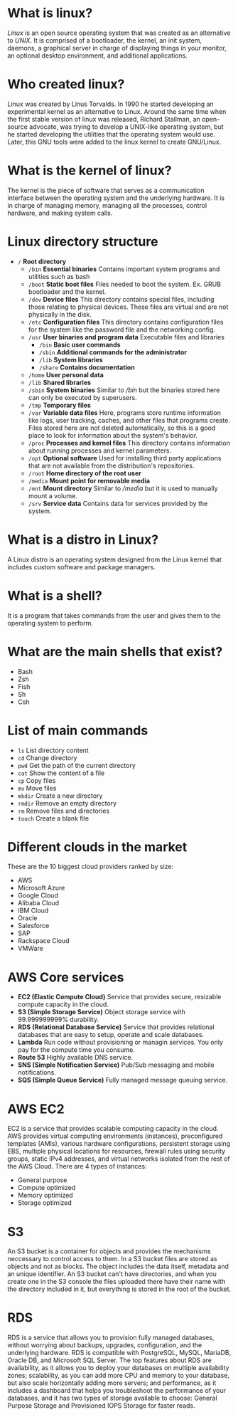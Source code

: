 # What is linux?
_Linux_ is an open source operating system that was created as an alternative to _UNIX_.
It is comprised of a bootloader, the kernel, an init system, daemons, a graphical server in charge of displaying things in your monitor, an optional desktop environment, and additional applications.

# Who created linux?
Linux was created by Linus Torvalds. In 1990 he started developing an experimental kernel as an alternative to Linux. Around the same time when the first stable version of linux was released, Richard Stallman, an open-source advocate, was trying to develop a UNIX-like operating system, but he started developing the utilities that the operating system would use. Later, this GNU tools were added to the linux kernel to create GNU/Linux.

# What is the kernel of linux?
The kernel is the piece of software that serves as a communication interface between the operating system and the underlying hardware. It is in charge of managing memory, managing all the processes, control hardware, and making system calls.

# Linux directory structure
- `/` __Root directory__
	- `/bin` __Essential binaries__ 
	Contains important system programs and utilities such as bash
	- `/boot` __Static boot files__ 
	Files needed to boot the system. Ex. GRUB bootloader and the kernel.
	- `/dev` __Device files__
	This directory contains special files, including those relating to physical devices.
	These files are virtual and are not physically in the disk.
	- `/etc` __Configuration files__
	This directory contains configuration files for the system like the password file and the networking config.
	- `/usr` __User binaries and program data__
	Executable files and libraries
		- `/bin` __Basic user commands__
		- `/sbin` __Additional commands for the administrator__
		- `/lib` __System libraries__
		- `/share` __Contains documentation__
	- `/home` __User personal data__
	- `/lib` __Shared libraries__
	- `/sbin` __System binaries__ Similar to _/bin_ but the binaries stored here can only be executed by superusers.
	- `/tmp` __Temporary files__
	- `/var` __Variable data files__
	Here, programs store runtime information like logs, user tracking, caches, and other files that programs create.
	Files stored here are not deleted automatically, so this is a good place to look for information about the system's behavior.
	- `/proc` __Processes and kernel files__
	This directory contains information about running processes and kernel parameters.
	- `/opt` __Optional software__
	Used for installing third party applications that are not available from the distribution's repositories.
	- `/root` __Home directory of the root user__
	- `/media` __Mount point for removable media__
	- `/mnt` __Mount directory__ Similar to _/media_ but it is used to manually mount a volume.
	- `/srv` __Service data__ Contains data for services provided by the system.

# What is a distro in Linux?
A Linux distro is an operating system designed from the Linux kernel that includes custom software and package managers.

# What is a shell?
It is a program that takes commands from the user and gives them to the operating system to perform.

# What are the main shells that exist?
- Bash
- Zsh
- Fish
- Sh
- Csh 

# List of main commands
- `ls` List directory content
- `cd` Change directory
- `pwd` Get the path of the current directory
- `cat` Show the content of a file
- `cp` Copy files
- `mv` Move files
- `mkdir` Create a new directory
- `rmdir` Remove an empty directory
- `rm` Remove files and directories
- `touch` Create a blank file
  
# Different clouds in the market
These are the 10 biggest cloud providers ranked by size:
- AWS
- Microsoft Azure
- Google Cloud
- Alibaba Cloud
- IBM Cloud
- Oracle
- Salesforce
- SAP
- Rackspace Cloud
- VMWare

# AWS Core services
- __EC2 (Elastic Compute Cloud)__ 
Service that provides secure, resizable compute capacity in the cloud.
- __S3 (Simple Storage Service)__ 
Object storage service with 99.999999999% durability.
- __RDS (Relational Database Service)__
Service that provides relational databases that are easy to setup, operate and scale databases.
- __Lambda__ 
Run code without provisioning or managin services. You only pay for the compute time you consume.
- __Route 53__ 
Highly available DNS service. 
- __SNS (Simple Notification Service)__ 
Pub/Sub messaging and mobile notifications.
- __SQS (Simple Queue Service)__
Fully managed message queuing service.

# AWS EC2
EC2 is a service that provides scalable computing capacity in the cloud.
AWS provides virtual computing environments (instances), preconfigured templates (AMIs), various hardware configurations, persistent storage using EBS, multiple physical locations for resources, firewall rules using security groups, static IPv4 addresses, and virtual networks isolated from the rest of the AWS Cloud.
There are 4 types of instances:
- General purpose
- Compute optimized
- Memory optimized 
- Storage optimized

# S3
An S3 bucket is a container for objects and provides the mechanisms neccessary to control access to them. In a S3 bucket files are stored as objects and not as blocks. The object includes the data itself, metadata and an unique identifier. An S3 bucket can't have directories, and when you create one in the S3 console the files uploaded there have their name with the directory included in it, but everything is stored in the root of the bucket.

# RDS
RDS is a service that allows you to provision fully managed databases, without worrying about backups, upgrades, configuration, and the underlying hardware. RDS is compatible with PostgreSQL, MySQL, MariaDB, Oracle DB, and Microsoft SQL Server.
The top features about RDS are availability, as it allows you to deploy your databases on multiple availability zones; scalability, as you can add more CPU and memory to your database, but also scale horizontally adding more servers; and performance, as it includes a dashboard that helps you troubleshoot the performance of your databases, and it has two types of storage available to choose: General Purpose Storage and Provisioned IOPS Storage for faster reads.